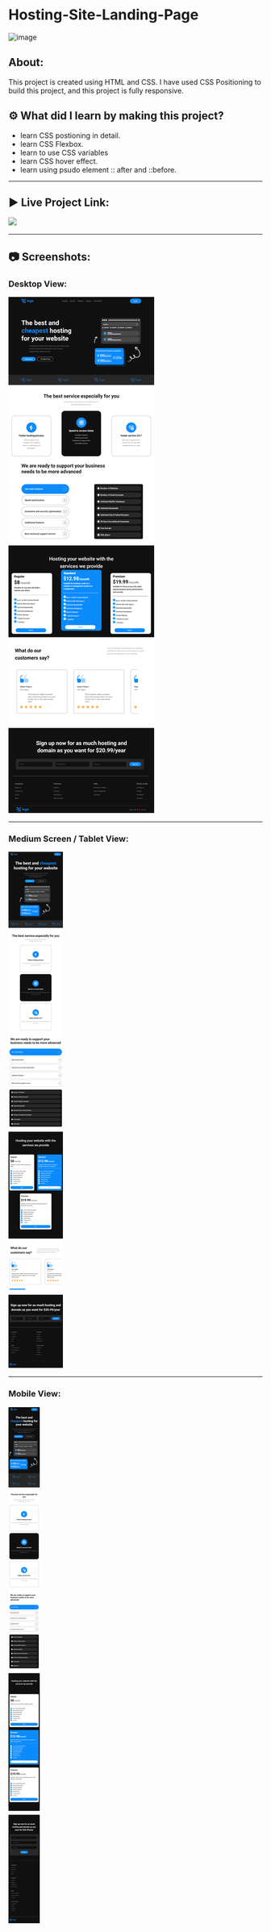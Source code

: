 
# Hosting-Site-Landing-Page

![image](https://img.shields.io/badge/HTML-CSS-orange)


## About:

This project is created using HTML and CSS. I have used CSS Positioning to build this project, and this project is fully responsive. 

## ⚙️ What did I learn by making this project?

-   learn CSS postioning in detail.
-   learn CSS Flexbox. 
-   learn to use CSS variables
-   learn CSS hover effect.
-   learn using psudo element :: after and ::before.

<hr>

## ▶️ Live Project Link:
[<img src= "https://img.shields.io/badge/PROJCET LINK-1DA55F?style=for-the-badge&logo=&logoColor=white" />](https://hosting-cards-landing-page.netlify.app/)

<hr>

## 📷 Screenshots:

### Desktop View:

![image](https://github.com/shweta-dabhole/FrontEnd-Full-Sites/blob/main/Hosting-Site-Landing-Page/assets/Screenshots/Desktop%20view.png)

<hr>

### Medium Screen / Tablet View:

![image](https://github.com/vitthal-korvan/Hosting-Site-Landing-Page/blob/main/assets/Screenshots/teblet_view.png)

<hr>

### Mobile View:

![image](https://github.com/vitthal-korvan/Hosting-Site-Landing-Page/blob/main/assets/Screenshots/mobile_view.png)
